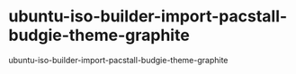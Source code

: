# ubuntu-iso-builder-import-pacstall-budgie-theme-graphite
ubuntu-iso-builder-import-pacstall-budgie-theme-graphite
